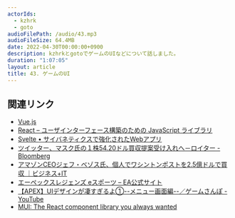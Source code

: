 ```yaml
---
actorIds:
  - kzhrk
  - goto
audioFilePath: /audio/43.mp3
audioFileSize: 64.4MB
date: 2022-04-30T00:00:00+0900
description: kzhrkとgotoでゲームのUIなどについて話しました。
duration: "1:07:05"
layout: article
title: 43. ゲームのUI
---
```


<!-- prettier-ignore-start -->

## 関連リンク

- [Vue.js](https://jp.vuejs.org/index.html)
- [React – ユーザインターフェース構築のための JavaScript ライブラリ](https://ja.reactjs.org/)
- [Svelte • サイバネティクスで強化されたWebアプリ](https://svelte.jp/)
- [ツイッター、マスク氏の１株54.20ドル買収提案受け入れへ－ロイター - Bloomberg](https://www.bloomberg.co.jp/news/articles/2022-04-25/RAW8YHDWRGG101?utm_medium=social&utm_campaign=socialflow-organic&utm_content=japan&utm_source=twitter&cmpid%3D=socialflow-twitter-japan)
- [アマゾンCEOジェフ・ベゾス氏、個人でワシントンポストを2.5億ドルで買収 ｜ビジネス+IT](https://www.sbbit.jp/article/cont1/26703#:~:text=%E3%82%A2%E3%83%9E%E3%82%BE%E3%83%B3%E3%83%BB%E3%83%89%E3%83%83%E3%83%88%E3%83%BB%E3%82%B3%E3%83%A0CEO%E3%81%AE,%E3%81%AE%E7%8F%BE%E9%87%91%E3%81%A7%E8%A1%8C%E3%82%8F%E3%82%8C%E3%82%8B%E3%80%82)
- [エーペックスレジェンズ eスポーツ – EA公式サイト](https://www.ea.com/ja-jp/games/apex-legends/compete)
- [【APEX】UIデザインが凄すぎるよ①--メニュー画面編--／ゲームさんぽ - YouTube](https://www.youtube.com/watch?v=uTNLr4AEmZ8)
- [MUI: The React component library you always wanted](https://mui.com/)

<!-- prettier-ignore-end -->
